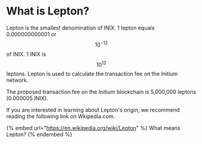 # What is Lepton?

Lepton is the smallest denomination of INIX. 1 lepton equals 0.000000000001 or $$10^{-12}$$of INIX. 1 INIX is $$10^{12}$$ leptons. Lepton is used to calculate the transaction fee on the Initium network.&#x20;

The proposed transaction fee on the Initium blockchain is 5,000,000 leptons (0.000005 INIX).&#x20;

If you are interested in learning about Lepton's origin, we recommend reading the following link on Wkipedia.com.

{% embed url="https://en.wikipedia.org/wiki/Lepton" %}
What means Lepton?
{% endembed %}
